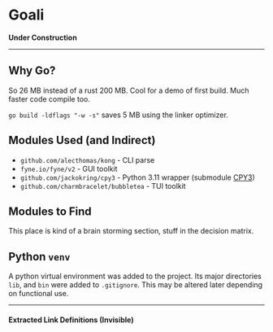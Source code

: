 # Goali

**Under Construction**

---

## Why Go?

So 26 MB instead of a rust 200 MB. Cool for a demo of first build.
Much faster code compile too.

`go build -ldflags "-w -s"` saves 5 MB using the linker optimizer.

## Modules Used (and Indirect)

* `github.com/alecthomas/kong` - CLI parse
* `fyne.io/fyne/v2` - GUI toolkit
* `github.com/jackokring/cpy3` - Python 3.11 wrapper (submodule [CPY3][CPY3])
* `github.com/charmbracelet/bubbletea` - TUI toolkit

## Modules to Find

This place is kind of a brain storming section, stuff in the decision matrix.

## Python `venv`

A python virtual environment was added to the project. Its major directories
`lib`, and `bin` were added to `.gitignore`. This may be altered later 
depending on functional use.

---

#### Extracted Link Definitions (Invisible)
[CPY3]: CPY3.md